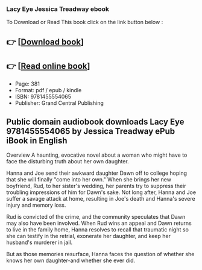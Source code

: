 ### Lacy Eye Jessica Treadway ebook

To Download or Read This book click on the link button below :

## 👉  [**[Download book](http://filesbooks.info/download.php?group=book&from=github.com&id=717737&lnk=1064 "Download book")**]

## 👉  [**[Read online book](http://filesbooks.info/download.php?group=book&from=github.com&id=717737&lnk=1064 "Read online book")**]


* Page: 381
* Format: pdf / epub / kindle
* ISBN: 9781455554065
* Publisher: Grand Central Publishing



## Public domain audiobook downloads Lacy Eye 9781455554065 by Jessica Treadway ePub iBook in English


Overview
A haunting, evocative novel about a woman who might have to face the disturbing truth about her own daughter.
 
 Hanna and Joe send their awkward daughter Dawn off to college hoping that she will finally &quot;come into her own.&quot; When she brings her new boyfriend, Rud, to her sister&#039;s wedding, her parents try to suppress their troubling impressions of him for Dawn&#039;s sake. Not long after, Hanna and Joe suffer a savage attack at home, resulting in Joe&#039;s death and Hanna&#039;s severe injury and memory loss.
 
 Rud is convicted of the crime, and the community speculates that Dawn may also have been involved. When Rud wins an appeal and Dawn returns to live in the family home, Hanna resolves to recall that traumatic night so she can testify in the retrial, exonerate her daughter, and keep her husband&#039;s murderer in jail.
 
 But as those memories resurface, Hanna faces the question of whether she knows her own daughter-and whether she ever did.



